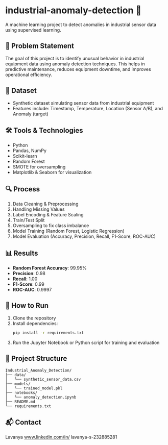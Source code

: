 
# industrial-anomaly-detection 🚧

A machine learning project to detect anomalies in industrial sensor data using supervised learning.

## 📌 Problem Statement
The goal of this project is to identify unusual behavior in industrial equipment data using anomaly detection techniques.
This helps in predictive maintenance, reduces equipment downtime, and improves operational efficiency.

## 📂 Dataset
- Synthetic dataset simulating sensor data from industrial equipment
- Features include: Timestamp, Temperature, Location (Sensor A/B), and Anomaly (target)

## 🛠️ Tools & Technologies
- Python
- Pandas, NumPy
- Scikit-learn
- Random Forest
- SMOTE for oversampling
- Matplotlib & Seaborn for visualization

## 🔍 Process
1. Data Cleaning & Preprocessing
2. Handling Missing Values
3. Label Encoding & Feature Scaling
4. Train/Test Split
5. Oversampling to fix class imbalance
6. Model Training (Random Forest, Logistic Regression)
7. Model Evaluation (Accuracy, Precision, Recall, F1-Score, ROC-AUC)

## 📊 Results
- **Random Forest Accuracy**: 99.95%
- **Precision**: 0.98
- **Recall**: 1.00
- **F1-Score**: 0.99
- **ROC-AUC**: 0.9997

## 🚀 How to Run
1. Clone the repository
2. Install dependencies:
   ```bash
   pip install -r requirements.txt
   ```
3. Run the Jupyter Notebook or Python script for training and evaluation

## 📁 Project Structure
```
Industrial_Anomaly_Detection/
├── data/
│   └── synthetic_sensor_data.csv
├── models/
│   └── trained_model.pkl
├── notebooks/
│   └── anomaly_detection.ipynb
├── README.md
└── requirements.txt
```

## 📬 Contact
Lavanya 
www.linkedin.com/in/
lavanya-s-232885281
 
